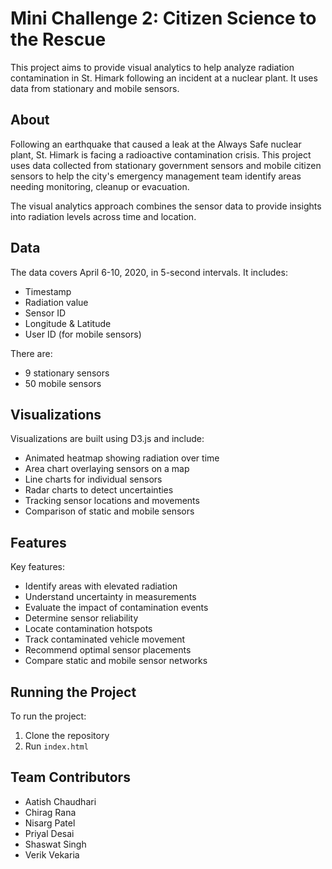 # Mini Challenge 2: Citizen Science to the Rescue

This project aims to provide visual analytics to help analyze radiation contamination in St. Himark following an incident at a nuclear plant. It uses data from stationary and mobile sensors.

## About

Following an earthquake that caused a leak at the Always Safe nuclear plant, St. Himark is facing a radioactive contamination crisis. This project uses data collected from stationary government sensors and mobile citizen sensors to help the city's emergency management team identify areas needing monitoring, cleanup or evacuation. 

The visual analytics approach combines the sensor data to provide insights into radiation levels across time and location.

## Data

The data covers April 6-10, 2020, in 5-second intervals. It includes:

- Timestamp
- Radiation value
- Sensor ID
- Longitude & Latitude
- User ID (for mobile sensors)   

There are:

- 9 stationary sensors
- 50 mobile sensors

## Visualizations 

Visualizations are built using D3.js and include:

- Animated heatmap showing radiation over time 
- Area chart overlaying sensors on a map
- Line charts for individual sensors
- Radar charts to detect uncertainties 
- Tracking sensor locations and movements
- Comparison of static and mobile sensors

## Features

Key features:

- Identify areas with elevated radiation
- Understand uncertainty in measurements
- Evaluate the impact of contamination events
- Determine sensor reliability
- Locate contamination hotspots
- Track contaminated vehicle movement
- Recommend optimal sensor placements
- Compare static and mobile sensor networks  

## Running the Project

To run the project:

1. Clone the repository
2. Run `index.html`

## Team Contributors

- Aatish Chaudhari
- Chirag Rana
- Nisarg Patel
- Priyal Desai
- Shaswat Singh
- Verik Vekaria